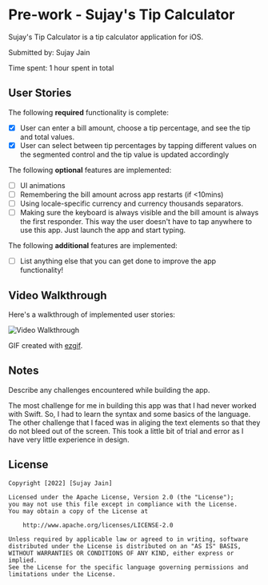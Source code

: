 # Pre-work - Sujay's Tip Calculator

Sujay's Tip Calculator is a tip calculator application for iOS.

Submitted by: Sujay Jain

Time spent: 1 hour spent in total

## User Stories

The following **required** functionality is complete:

* [x] User can enter a bill amount, choose a tip percentage, and see the tip and total values.
* [x] User can select between tip percentages by tapping different values on the segmented control and the tip value is updated accordingly

The following **optional** features are implemented:

* [ ] UI animations
* [ ] Remembering the bill amount across app restarts (if <10mins)
* [ ] Using locale-specific currency and currency thousands separators.
* [ ] Making sure the keyboard is always visible and the bill amount is always the first responder. This way the user doesn't have to tap anywhere to use this app. Just launch the app and start typing.

The following **additional** features are implemented:

- [ ] List anything else that you can get done to improve the app functionality!

## Video Walkthrough

Here's a walkthrough of implemented user stories:

<img src='https://drive.google.com/file/d/1edxamhE1FJf3lBzVFB5xH48fp2DI0707/view?usp=sharing' title='Video Walkthrough' width='' alt='Video Walkthrough' />

GIF created with [ezgif](https://ezgif.com/).

## Notes

Describe any challenges encountered while building the app.

The most challenge for me in building this app was that I had never worked with Swift. So, I had to learn the syntax and some basics of the language. The other challenge that I faced was in aliging the text elements so that they do not bleed out of the screen. This took a little bit of trial and error as I have very little experience in design. 

## License

    Copyright [2022] [Sujay Jain]

    Licensed under the Apache License, Version 2.0 (the "License");
    you may not use this file except in compliance with the License.
    You may obtain a copy of the License at

        http://www.apache.org/licenses/LICENSE-2.0

    Unless required by applicable law or agreed to in writing, software
    distributed under the License is distributed on an "AS IS" BASIS,
    WITHOUT WARRANTIES OR CONDITIONS OF ANY KIND, either express or implied.
    See the License for the specific language governing permissions and
    limitations under the License.
